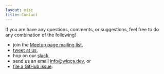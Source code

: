 ```yaml
---
layout: misc
title: Contact
---
```


If you are have any questions, comments, or suggestions, feel free to do any combination of the following!

- join the [Meetup page mailing list](https://www.meetup.com/wiqca-sea/),
- [tweet at us](https://twitter.com/wiqca), 
- hop on our [slack](https://join.slack.com/t/wiqca/shared_invite/enQtNzU2NjQ2OTY1NTM4LWJkNTYzOTgyZDliNTU4ZDllYWIxNDQxOWVkYmRkZmVhY2FlMDRmZjQ0M2YwZjBlNDdkZjEwNDQxZDc0NmRiYzc),
- send us an email [info@wiqca.dev](mailto:info@wiqca.dev), or 
- [file a GitHub issue](https://github.com/wiqca/wiqca.github.io/issues/new).

